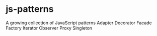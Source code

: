 # js-patterns
A growing collection of JavaScript patterns
Adapter
Decorator
Facade
Factory
Iterator
Observer
Proxy
Singleton
